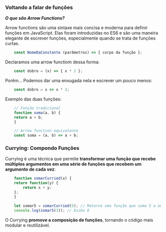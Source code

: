 ### Voltando a falar de funções


***O que são Arrow Functions?***

Arrow functions são uma sintaxe mais concisa e moderna para definir funções em JavaScript. Elas foram introduzidas no ES6 e são uma maneira elegante de escrever funções, especialmente quando se trata de funções curtas.


```js
    const NomeDaConstante (parâmetros) => { corpo da função };
```
Declaramos uma arrow functiom dessa forma:

```js
    const dobro = (x) => { x * 2 };
```
Porêm...
Podemos dar uma enxugada nela e escrever um pouco menos:
```js
    const dobro = x => x * 2;
```

Exemplo das duas funções:

```js
    // Função tradicional
    function soma(a, b) {
    return a + b;
    }

    // Arrow function equivalente
    const soma = (a, b) => a + b;
```


### Currying: Compondo Funções

Currying é uma técnica que permite **transformar uma função que recebe múltiplos argumentos em uma série de funções que recebem um argumento de cada vez**:

```js
    function somarCurried(x) {
    return function(y) {
        return x + y;
    };
    }

    let somar5 = somarCurried(5); // Retorna uma função que soma 5 a outro valor
    console.log(somar5(3)); // Exibe 8

```

O Currying **promove a composição de funções**, tornando o código mais modular e reutilizável.
